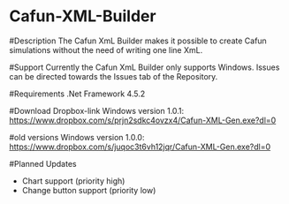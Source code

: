 # Cafun-XML-Builder

#Description
The Cafun XmL Builder makes it possible to create Cafun simulations without the need of writing one line XmL.

#Support
Currently the Cafun XmL Builder only supports Windows.
Issues can be directed towards the Issues tab of the Repository.

#Requirements
.Net Framework 4.5.2

#Download
Dropbox-link
Windows version 1.0.1: https://www.dropbox.com/s/prjn2sdkc4ovzx4/Cafun-XML-Gen.exe?dl=0

#old versions
Windows version 1.0.0: https://www.dropbox.com/s/juqoc3t6vh12jqr/Cafun-XML-Gen.exe?dl=0

#Planned Updates
+ Chart support (priority high)
+ Change button support (priority low)

